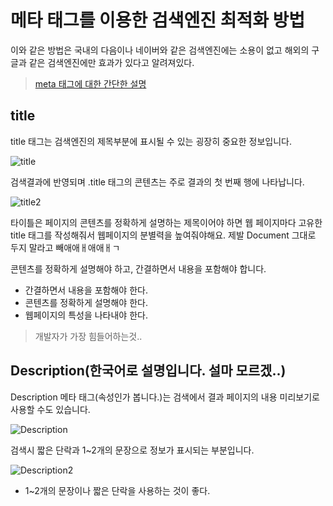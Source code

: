 # 메타 태그를 이용한 검색엔진 최적화 방법

이와 같은 방법은 국내의 다음이나 네이버와 같은 검색엔진에는 소용이 없고 해외의 구글과 같은 검색엔진에만 효과가 있다고 알려져있다.

> [meta 태그에 대한 간단한 설명](../Html/MetaData.md)

## title

title 태그는 검색엔진의 제목부분에 표시될 수 있는 굉장히 중요한 정보입니다.

![title](https://steemitimages.com/DQmSWVNQpB3daDpDNg9Fh43cVBeSiBAGGn3ubGNYJYsZsx3/Cap%202018-02-12%2007-02-52-176.png)

검색결과에 반영되며 .title 태그의 콘텐츠는 주로 결과의 첫 번째 행에 나타납니다.

![title2](https://steemitimages.com/1280x0/https://steemitimages.com/DQmP6JRMPc5do3YZX9gK9dMGhRR2MbCeKrADRhZF88rthAq/Cap%202018-02-11%2012-17-30-311.png)

타이틀은 페이지의 콘텐츠를 정확하게 설명하는 제목이어야 하면 웹 페이지마다 고유한 title 태그를 작성해줘서 웹페이지의 분별력을 높여줘야해요. 제발 Document 그대로 두지 말라고 빼애애ㅐ애애ㅐㄱ

콘텐츠를 정확하게 설명해야 하고, 간결하면서 내용을 포함해야 합니다.

- 간결하면서 내용을 포함해야 한다.
- 콘텐츠를 정확하게 설명해야 한다.
- 웹페이지의 특성을 나타내야 한다.

> 개발자가 가장 힘들어하는것..

## Description(한국어로 설명입니다. 설마 모르겠..)

Description 메타 태그(속성인가 봅니다.)는 검색에서 결과 페이지의 내용 미리보기로 사용할 수도 있습니다.

![Description](https://steemitimages.com/DQmd8fEqdBJsQ1oTznqrAqPQRxvFeAjF8JyVuQ4iDj2zquE/Cap%202018-02-12%2007-04-09-919.png)

검색시 짧은 단락과 1~2개의 문장으로 정보가 표시되는 부분입니다.

![Description2](https://steemitimages.com/1280x0/https://steemitimages.com/DQmdhvWnZ4LdWrRE8KZQimzg23BQSwYdpUk7pSiyRFi5W56/Cap%202018-02-11%2012-18-07-447.png)

- 1~2개의 문장이나 짧은 단락을 사용하는 것이 좋다.

